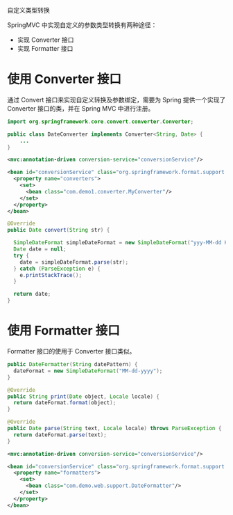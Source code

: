 <span class="title">自定义类型转换</span>


SpringMVC 中实现自定义的参数类型转换有两种途径：

- 实现 Converter 接口
- 实现 Formatter 接口


# 使用 Converter 接口

通过 Convert 接口来实现自定义转换及参数绑定，需要为 Spring 提供一个实现了 Converter 接口的类，并在 Spring MVC 中进行注册。

```java
import org.springframework.core.convert.converter.Converter;

public class DateConverter implements Converter<String, Date> {
    ...
}
```

```xml
<mvc:annotation-driven conversion-service="conversionService"/>

<bean id="conversionService" class="org.springframework.format.support.FormattingConversionServiceFactoryBean">
  <property name="converters">
    <set>
      <bean class="com.demo1.converter.MyConverter"/>
    </set>
  </property>
</bean>
```

```java
@Override
public Date convert(String str) {

  SimpleDateFormat simpleDateFormat = new SimpleDateFormat("yyy-MM-dd HH:mm:ss");
  Date date = null;
  try {
    date = simpleDateFormat.parse(str);
  } catch (ParseException e) {
    e.printStackTrace();
  }

  return date;
}
```

# 使用 Formatter 接口

Formatter 接口的使用于 Converter 接口类似。

```java
public DateFormatter(String datePattern) {
  dateFormat = new SimpleDateFormat("MM-dd-yyyy");
}

@Override
public String print(Date object, Locale locale) {
  return dateFormat.format(object);
}

@Override
public Date parse(String text, Locale locale) throws ParseException {
  return dateFormat.parse(text);
}
```

```xml
<mvc:annotation-driven conversion-service="conversionService"/>

<bean id="conversionService" class="org.springframework.format.support.FormattingConversionServiceFactoryBean">
  <property name="formatters">
    <set>
      <bean class="com.demo.web.support.DateFormatter"/>
    </set>
  </property>
</bean>
```

